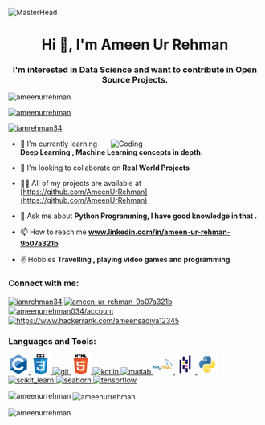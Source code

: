 ![MasterHead](https://editor.analyticsvidhya.com/uploads/78723aiml.jpeg)
<h1 align="center">Hi 👋, I'm Ameen Ur Rehman</h1>
<h3 align="center">I'm interested in Data Science and want to contribute in Open Source Projects.</h3>

<p align="left"> <img src="https://komarev.com/ghpvc/?username=ameenurrehman&label=Profile%20views&color=0e75b6&style=flat" alt="ameenurrehman" /> </p>

<p align="left"> <a href="https://github.com/ryo-ma/github-profile-trophy"><img src="https://github-profile-trophy.vercel.app/?username=ameenurrehman" alt="ameenurrehman" /></a> </p>

<p align="left"> <a href="https://twitter.com/iamrehman34" target="blank"><img src="https://img.shields.io/twitter/follow/iamrehman34?logo=twitter&style=for-the-badge" alt="iamrehman34" /></a> </p>

<img align="right" alt="Coding" width="300" src="https://fairchanceforcrm.com/wp-content/uploads/2021/01/sales-manager-openings.gif">

- 🌱 I’m currently learning **Deep Learning , Machine Learning concepts in depth.**

- 👯 I’m looking to collaborate on **Real World Projects**

- 👨‍💻 All of my projects are available at [https://github.com/AmeenUrRehman](https://github.com/AmeenUrRehman)

- 💬 Ask me about **Python Programming, I have good knowledge in that .**

- 📫 How to reach me **www.linkedin.com/in/ameen-ur-rehman-9b07a321b**

- ✌️ Hobbies **Travelling , playing video games and programming**


<h3 align="left">Connect with me:</h3>
<p align="left">
<a href="https://twitter.com/iamrehman34" target="blank"><img align="center" src="https://raw.githubusercontent.com/rahuldkjain/github-profile-readme-generator/master/src/images/icons/Social/twitter.svg" alt="iamrehman34" height="30" width="40" /></a>
<a href="https://linkedin.com/in/ameen-ur-rehman-9b07a321b" target="blank"><img align="center" src="https://raw.githubusercontent.com/rahuldkjain/github-profile-readme-generator/master/src/images/icons/Social/linked-in-alt.svg" alt="ameen-ur-rehman-9b07a321b" height="30" width="40" /></a>
<a href="https://www.kaggle.com/ameenurrehman034/account" target="blank"><img align="center" src="https://raw.githubusercontent.com/rahuldkjain/github-profile-readme-generator/master/src/images/icons/Social/kaggle.svg" alt="ameenurrehman034/account" height="30" width="40" /></a>
<a href="https://www.hackerrank.com/https://www.hackerrank.com/ameenreh2003" target="blank"><img align="center" src="https://raw.githubusercontent.com/rahuldkjain/github-profile-readme-generator/master/src/images/icons/Social/hackerrank.svg" alt="https://www.hackerrank.com/ameensadiya12345" height="30" width="40" /></a>
</p>

<h3 align="left">Languages and Tools:</h3>
<p align="left"> <a href="https://www.cprogramming.com/" target="_blank" rel="noreferrer"> <img src="https://raw.githubusercontent.com/devicons/devicon/master/icons/c/c-original.svg" alt="c" width="40" height="40"/> </a> <a href="https://www.w3schools.com/css/" target="_blank" rel="noreferrer"> <img src="https://raw.githubusercontent.com/devicons/devicon/master/icons/css3/css3-original-wordmark.svg" alt="css3" width="40" height="40"/> </a> <a href="https://git-scm.com/" target="_blank" rel="noreferrer"> <img src="https://www.vectorlogo.zone/logos/git-scm/git-scm-icon.svg" alt="git" width="40" height="40"/> </a> <a href="https://www.w3.org/html/" target="_blank" rel="noreferrer"> <img src="https://raw.githubusercontent.com/devicons/devicon/master/icons/html5/html5-original-wordmark.svg" alt="html5" width="40" height="40"/> </a> <a href="https://kotlinlang.org" target="_blank" rel="noreferrer"> <img src="https://www.vectorlogo.zone/logos/kotlinlang/kotlinlang-icon.svg" alt="kotlin" width="40" height="40"/> </a> <a href="https://www.mathworks.com/" target="_blank" rel="noreferrer"> <img src="https://upload.wikimedia.org/wikipedia/commons/2/21/Matlab_Logo.png" alt="matlab" width="40" height="40"/> </a> <a href="https://www.mysql.com/" target="_blank" rel="noreferrer"> <img src="https://raw.githubusercontent.com/devicons/devicon/master/icons/mysql/mysql-original-wordmark.svg" alt="mysql" width="40" height="40"/> </a> <a href="https://pandas.pydata.org/" target="_blank" rel="noreferrer"> <img src="https://raw.githubusercontent.com/devicons/devicon/2ae2a900d2f041da66e950e4d48052658d850630/icons/pandas/pandas-original.svg" alt="pandas" width="40" height="40"/> </a> <a href="https://www.python.org" target="_blank" rel="noreferrer"> <img src="https://raw.githubusercontent.com/devicons/devicon/master/icons/python/python-original.svg" alt="python" width="40" height="40"/> </a> <a href="https://scikit-learn.org/" target="_blank" rel="noreferrer"> <img src="https://upload.wikimedia.org/wikipedia/commons/0/05/Scikit_learn_logo_small.svg" alt="scikit_learn" width="40" height="40"/> </a> <a href="https://seaborn.pydata.org/" target="_blank" rel="noreferrer"> <img src="https://seaborn.pydata.org/_images/logo-mark-lightbg.svg" alt="seaborn" width="40" height="40"/> </a> <a href="https://www.tensorflow.org" target="_blank" rel="noreferrer"> <img src="https://www.vectorlogo.zone/logos/tensorflow/tensorflow-icon.svg" alt="tensorflow" width="40" height="40"/> </a> </p>

<p><img align="left" src="https://github-readme-stats.vercel.app/api/top-langs?username=ameenurrehman&show_icons=true&locale=en&layout=compact" alt="ameenurrehman" /></p>


<p>&nbsp;<img align="center" src="https://github-readme-stats.vercel.app/api?username=ameenurrehman&show_icons=true&locale=en"  alt="ameenurrehman" /></p>

<p><img align="center" src="https://github-readme-streak-stats.herokuapp.com/?user=ameenurrehman&" alt="ameenurrehman" /></p>
